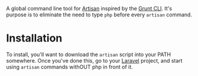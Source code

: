 A global command line tool for [Artisan](http://laravel.com/docs/artisan) inspired by the [Grunt CLI](http://gruntjs.com/getting-started#installing-the-cli). It's purpose is to eliminate the need to type `php` before every `artisan` command.

# Installation

To install, you'll want to download the `artisan` script into your PATH somewhere. Once you've done this, go to your [Laravel](http://laravel.com) project, and start using `artisan` commands withOUT php in front of it.